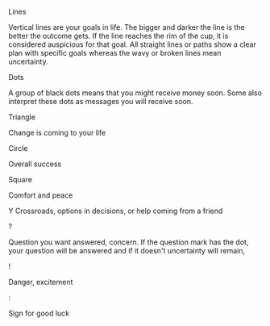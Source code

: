 Lines

Vertical lines are your goals in life. The bigger and darker the line is the better the outcome gets. If the line reaches the rim of the cup, it is considered auspicious for that goal. All straight lines or paths show a clear plan with specific goals whereas the wavy or broken lines mean uncertainty.

Dots

A group of black dots means that you might receive money soon. Some also interpret these dots as messages you will receive soon.

Triangle

Change is coming to your life

Circle

Overall success

Square

Comfort and peace

Y
Crossroads, options in decisions, or help coming from a friend

?

Question you want answered, concern. If the question mark has the dot, your question will be answered and if it doesn't uncertainty will remain,

!

Danger, excitement

:

Sign for good luck